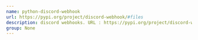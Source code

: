 ```yaml
---
name: python-discord-webhook
url: https://pypi.org/project/discord-webhook/#files
description: discord webhooks. URL : https://pypi.org/project/discord-webhook/#files Groups : None
group: None
---
```

